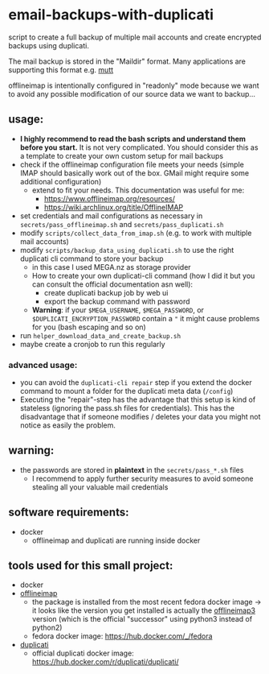 # email-backups-with-duplicati
script to create a full backup of multiple mail accounts and create encrypted backups using duplicati.

The mail backup is stored in the "Maildir" format. Many applications are supporting this format e.g. [mutt](http://www.mutt.org/)

offlineimap is intentionally configured in "readonly" mode because we want to avoid any possible modification of our source data we want to backup...

## usage:
- **I highly recommend to read the bash scripts and understand them before you start.** It is not very complicated. You should consider this as a template to create your own custom setup for mail backups
- check if the offlineimap configuration file meets your needs (simple IMAP should basically work out of the box. GMail might require some additional configuration)
    - extend to fit your needs. This documentation was useful for me:
        - https://www.offlineimap.org/resources/
        - https://wiki.archlinux.org/title/OfflineIMAP
- set credentials and mail configurations as necessary in `secrets/pass_offlineimap.sh` and `secrets/pass_duplicati.sh`
- modify `scripts/collect_data_from_imap.sh` (e.g. to work with multiple mail accounts)
- modify `scripts/backup_data_using_duplicati.sh` to use the right duplicati cli command to store your backup
    - in this case I used MEGA.nz as storage provider
    - How to create your own duplicati-cli command (how I did it but you can consult the official documentation asn well):
        - create duplicati backup job by web ui
        - export the backup command with password
    - **Warning**: if your `$MEGA_USERNAME`, `$MEGA_PASSWORD`, or `$DUPLICATI_ENCRYPTION_PASSWORD` contain a `"` it might cause problems for you (bash escaping and so on)
- run `helper_download_data_and_create_backup.sh`
- maybe create a cronjob to run this regularly

### advanced usage:
- you can avoid the `duplicati-cli repair` step if you extend the docker command to mount a folder for the duplicati meta data (`/config`)
- Executing the "repair"-step has the advantage that this setup is kind of stateless (ignoring the pass.sh files for credentials). This has the disadvantage that if someone modifies / deletes your data you might not notice as easily the problem.

## warning:
- the passwords are stored in **plaintext** in the `secrets/pass_*.sh` files
    - I recommend to apply further security measures to avoid someone stealing all your valuable mail credentials

## software requirements:
- docker
    - offlineimap and duplicati are running inside docker

## tools used for this small project:
- docker
- [offlineimap](https://github.com/OfflineIMAP/offlineimap)
    - the package is installed from the most recent fedora docker image -> it looks like the version you get installed is actually the [offlineimap3](https://github.com/OfflineIMAP/offlineimap3) version (which is the official "successor" using python3 instead of python2)
    - fedora docker image: https://hub.docker.com/_/fedora
- [duplicati](https://www.duplicati.com/)
    - official duplicati docker image: https://hub.docker.com/r/duplicati/duplicati/
